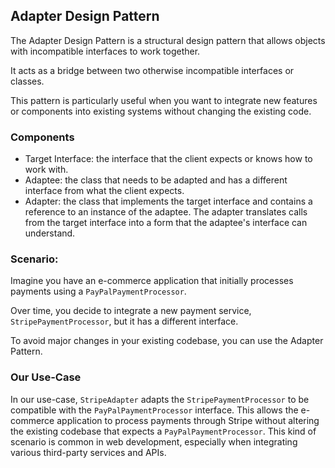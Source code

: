 ## Adapter Design Pattern
The Adapter Design Pattern is a structural design pattern that allows objects with incompatible interfaces to work together. 

It acts as a bridge between two otherwise incompatible interfaces or classes. 

This pattern is particularly useful when you want to integrate new features or components into existing systems without changing the existing code.

### Components
- Target Interface: the interface that the client expects or knows how to work with.
- Adaptee: the class that needs to be adapted and has a different interface from what the client expects.
- Adapter: the class that implements the target interface and contains a reference to an instance of the adaptee. The adapter translates calls from the target interface into a form that the adaptee's interface can understand.

### Scenario: 
Imagine you have an e-commerce application that initially processes payments using a `PayPalPaymentProcessor`. 

Over time, you decide to integrate a new payment service, `StripePaymentProcessor`, but it has a different interface. 

To avoid major changes in your existing codebase, you can use the Adapter Pattern.

### Our Use-Case
In our use-case, `StripeAdapter` adapts the `StripePaymentProcessor` to be compatible with the `PayPalPaymentProcessor` interface. 
This allows the e-commerce application to process payments through Stripe without altering the existing codebase that expects a `PayPalPaymentProcessor`. 
This kind of scenario is common in web development, especially when integrating various third-party services and APIs.